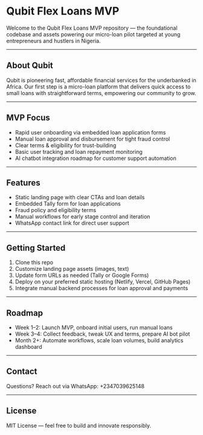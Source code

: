 # Qubit Flex Loans MVP

Welcome to the Qubit Flex Loans MVP repository — the foundational codebase and assets powering our micro-loan pilot targeted at young entrepreneurs and hustlers in Nigeria.

---

## About Qubit

Qubit is pioneering fast, affordable financial services for the underbanked in Africa. Our first step is a micro-loan platform that delivers quick access to small loans with straightforward terms, empowering our community to grow.

---

## MVP Focus

- Rapid user onboarding via embedded loan application forms
- Manual loan approval and disbursement for tight fraud control
- Clear terms & eligibility for trust-building
- Basic user tracking and loan repayment monitoring
- AI chatbot integration roadmap for customer support automation

---

## Features

- Static landing page with clear CTAs and loan details
- Embedded Tally form for loan applications
- Fraud policy and eligibility terms
- Manual workflows for early stage control and iteration
- WhatsApp contact link for direct user support

---

## Getting Started

1. Clone this repo  
2. Customize landing page assets (images, text)  
3. Update form URLs as needed (Tally or Google Forms)  
4. Deploy on your preferred static hosting (Netlify, Vercel, GitHub Pages)  
5. Integrate manual backend processes for loan approval and payments

---

## Roadmap

- Week 1–2: Launch MVP, onboard initial users, run manual loans  
- Week 3–4: Collect feedback, tweak UX and terms, prepare AI bot pilot  
- Month 2+: Automate workflows, scale loan volumes, build analytics dashboard

---

## Contact

Questions? Reach out via WhatsApp: +2347039625148

---

## License

MIT License — feel free to build and innovate responsibly.
